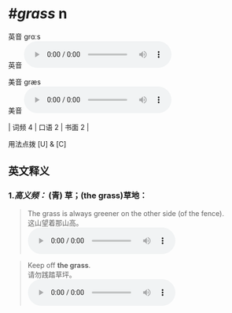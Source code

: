 # ***\#grass*** n
英音 ɡrɑːs  
英音
<audio src="./media/grass-B.aac" controls="controls"></audio>

美音 ɡræs  
美音
<audio src="./media/grass.aac" controls="controls"></audio>



| 词频 4 | 口语 2 | 书面 2 |  

用法点拨  [U] & [C]

英文释义
---
### 1.*高义频：* **(青) 草；(the grass)草地：**  

 > The grass is always greener on the other side (of the fence).  
 > 这山望着那山高。    
<audio src="./media/grass-1.aac" controls="controls"></audio>

 > Keep off **the grass**.  
 > 请勿践踏草坪。    
<audio src="./media/grass-3.aac" controls="controls"></audio>


